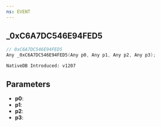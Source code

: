 ```yaml
---
ns: EVENT
---
```

## _0xC6A7DC546E94FED5

```c
// 0xC6A7DC546E94FED5
Any _0xC6A7DC546E94FED5(Any p0, Any p1, Any p2, Any p3);
```

```
NativeDB Introduced: v1207
```

## Parameters
* **p0**:
* **p1**:
* **p2**:
* **p3**:
